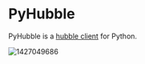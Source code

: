 # PyHubble

PyHubble is a [hubble client][hubble] for Python.

![1427049686](https://cloud.githubusercontent.com/assets/488556/6770784/8305fb58-d0cb-11e4-82f7-e2932671da39.png)

[hubble]: https://github.com/jaymedavis/hubble
